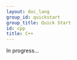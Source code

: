 ```yaml
---
layout: doc_lang
group_id: quickstart
group_title: Quick Start
id: cpp
title: C++
---
```

In progress...